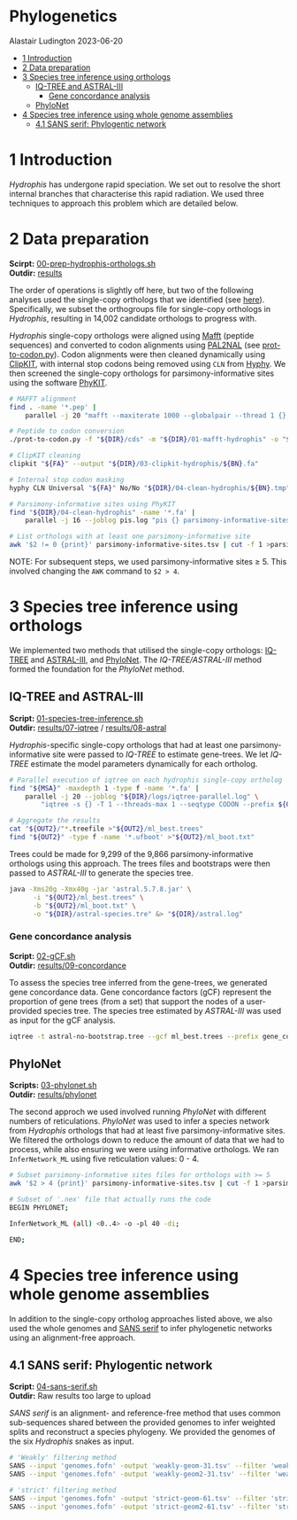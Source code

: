 Phylogenetics
================
Alastair Ludington
2023-06-20

- [1 Introduction](#1-introduction)
- [2 Data preparation](#2-data-preparation)
- [3 Species tree inference using
  orthologs](#3-species-tree-inference-using-orthologs)
  - [IQ-TREE and ASTRAL-III](#iq-tree-and-astral-iii)
    - [Gene concordance analysis](#gene-concordance-analysis)
  - [PhyloNet](#phylonet)
- [4 Species tree inference using whole genome
  assemblies](#4-species-tree-inference-using-whole-genome-assemblies)
  - [4.1 SANS serif: Phylogentic
    network](#41-sans-serif-phylogentic-network)

# 1 Introduction

*Hydrophis* has undergone rapid speciation. We set out to resolve the
short internal branches that characterise this rapid radiation. We used
three techniques to approach this problem which are detailed below.

# 2 Data preparation

**Scirpt:**
[00-prep-hydrophis-orthologs.sh](https://github.com/a-lud/sea-snake-selection/blob/main/phylogenetics/scripts/00-prep-hydrophis-orthologs.sh)  
**Outdir:**
[results](https://github.com/a-lud/sea-snake-selection/tree/main/phylogenetics/results)

The order of operations is slightly off here, but two of the following
analyses used the single-copy orthologs that we identified (see
[here](https://github.com/a-lud/sea-snake-selection/tree/main/orthologs/ortholog-detection)).
Specifically, we subset the orthogroups file for single-copy orthologs
in *Hydrophis*, resulting in 14,002 candidate orthologs to progress
with.

*Hydrophis* single-copy orthologs were aligned using
[Mafft](https://mafft.cbrc.jp/alignment/software/) (peptide sequences)
and converted to codon alignments using
[PAL2NAL](http://www.bork.embl.de/pal2nal/) (see
[prot-to-codon.py](https://github.com/a-lud/sea-snake-selection/blob/main/phylogenetics/scripts/prot-to-codon.py)).
Codon alignments were then cleaned dynamically using
[ClipKIT](https://github.com/JLSteenwyk/ClipKIT), with internal stop
codons being removed using `CLN` from
[Hyphy](https://github.com/veg/hyphy). We then screened the single-copy
orthologs for parsimony-informative sites using the software
[PhyKIT](https://github.com/JLSteenwyk/PhyKIT).

``` bash
# MAFFT alignment
find . -name '*.pep' |
    parallel -j 20 "mafft --maxiterate 1000 --globalpair --thread 1 {} > ../01-mafft-hydrophis/{.}.aln"

# Peptide to codon conversion
./prot-to-codon.py -f "${DIR}/cds" -m "${DIR}/01-mafft-hydrophis" -o "${DIR}/02-codon-hydrophis"

# ClipKIT cleaning
clipkit "${FA}" --output "${DIR}/03-clipkit-hydrophis/${BN}.fa"

# Internal stop codon masking
hyphy CLN Universal "${FA}" No/No "${DIR}/04-clean-hydrophis/${BN}.tmp"

# Parsimony-informative sites using PhyKIT 
find "${DIR}/04-clean-hydrophis" -name '*.fa' |
    parallel -j 16 --joblog pis.log "pis {} parsimony-informative-sites.tsv"

# List orthologs with at least one parsimony-informative site
awk '$2 != 0 {print}' parsimony-informative-sites.tsv | cut -f 1 >parsimony-informative-orthologs.txt
```

NOTE: For subsequent steps, we used parsimony-informative sites $\geq$
5. This involved changing the `AWK` command to `$2 > 4`.

# 3 Species tree inference using orthologs

We implemented two methods that utilised the single-copy orthologs:
[IQ-TREE](https://github.com/iqtree/iqtree2) and
[ASTRAL-III](https://github.com/TheBrownLab/astral), and
[PhyloNet](https://phylogenomics.rice.edu/). The *IQ-TREE/ASTRAL-III*
method formed the foundation for the *PhyloNet* method.

## IQ-TREE and ASTRAL-III

**Script:**
[01-species-tree-inference.sh](https://github.com/a-lud/sea-snake-selection/blob/main/phylogenetics/scripts/01-species-tree-inference.sh)  
**Outdir:**
[results/07-iqtree](https://github.com/a-lud/sea-snake-selection/tree/main/phylogenetics/results/07-iqtree)
/
[results/08-astral](https://github.com/a-lud/sea-snake-selection/tree/main/phylogenetics/results/08-astral)

*Hydrophis*-specific single-copy orthologs that had at least one
parsimony-informative site were passed to *IQ-TREE* to estimate
gene-trees. We let *IQ-TREE* estimate the model parameters dynamically
for each ortholog.

``` bash
# Parallel execution of iqtree on each hydrophis single-copy ortholog
find "${MSA}" -maxdepth 1 -type f -name '*.fa' |
    parallel -j 20 --joblog "${DIR}/logs/iqtree-parallel.log" \
        "iqtree -s {} -T 1 --threads-max 1 --seqtype CODON --prefix ${OUT2}/{/.} --ufboot 1000 --wbtl"

# Aggregate the results
cat "${OUT2}/"*.treefile >"${OUT2}/ml_best.trees"
find "${OUT2}" -type f -name '*.ufboot' >"${OUT2}/ml_boot.txt"
```

Trees could be made for 9,299 of the 9,866 parsimony-informative
orthologs using this approach. The trees files and bootstraps were then
passed to *ASTRAL-III* to generate the species tree.

``` bash
java -Xms20g -Xmx40g -jar 'astral.5.7.8.jar' \
      -i "${OUT2}/ml_best.trees" \
      -b "${OUT2}/ml_boot.txt" \
      -o "${DIR}/astral-species.tre" &> "${DIR}/astral.log"
```

### Gene concordance analysis

**Script:**
[02-gCF.sh](https://github.com/a-lud/sea-snake-selection/blob/main/phylogenetics/scripts/02-gCF.sh)  
**Outdir:**
[results/09-concordance](https://github.com/a-lud/sea-snake-selection/tree/main/phylogenetics/results/09-concordance)

To assess the species tree inferred from the gene-trees, we generated
gene concordance data. Gene concordance factors (gCF) represent the
proportion of gene trees (from a set) that support the nodes of a
user-provided species tree. The species tree estimated by *ASTRAL-III*
was used as input for the gCF analysis.

``` bash
iqtree -t astral-no-bootstrap.tree --gcf ml_best.trees --prefix gene_concordance-ml-trees-only
```

## PhyloNet

**Scripts:**
[03-phylonet.sh](https://github.com/a-lud/sea-snake-selection/blob/main/phylogenetics/scripts/03-phylonet.sh)  
**Outdir:**
[results/phylonet](https://github.com/a-lud/sea-snake-selection/tree/main/phylogenetics/results/phylonet)

The second approch we used involved running *PhyloNet* with different
numbers of reticulations. *PhyloNet* was used to infer a species network
from *Hydrophis* orthologs that had at least five parsimony-informative
sites. We filtered the orthologs down to reduce the amount of data that
we had to process, while also ensuring we were using informative
orthologs. We ran `InferNetwork_ML` using five reticulation values: 0 -
4.

``` bash
# Subset parsimony-informative sites files for orthologs with >= 5
awk '$2 > 4 {print}' parsimony-informative-sites.tsv | cut -f 1 >parsimony-informative-orthologs-n5.txt

# Subset of '.nex' file that actually runs the code
BEGIN PHYLONET;

InferNetwork_ML (all) <0..4> -o -pl 40 -di;

END;
```

# 4 Species tree inference using whole genome assemblies

In addition to the single-copy ortholog approaches listed above, we also
used the whole genomes and [SANS
serif](https://gitlab.ub.uni-bielefeld.de/gi/sans) to infer phylogenetic
networks using an alignment-free approach.

## 4.1 SANS serif: Phylogentic network

**Script:**
[04-sans-serif.sh](https://github.com/a-lud/sea-snake-selection/blob/main/phylogenetics/scripts/04-sans-serif.sh)  
**Outdir:** Raw results too large to upload

*SANS serif* is an alignment- and reference-free method that uses common
sub-sequences shared between the provided genomes to infer weighted
splits and reconstruct a species phylogeny. We provided the genomes of
the six *Hydrophis* snakes as input.

``` bash
# 'Weakly' filtering method
SANS --input 'genomes.fofn' -output 'weakly-geom-31.tsv' --filter 'weakly' --mean 'geom' 
SANS --input 'genomes.fofn' -output 'weakly-geom2-31.tsv' --filter 'weakly' 

# 'strict' filtering method
SANS --input 'genomes.fofn' -output 'strict-geom-61.tsv' --filter 'strict' --mean 'geom' --kmer 61
SANS --input 'genomes.fofn' -output 'strict-geom2-61.tsv' --filter 'strict' --kmer 61
```
